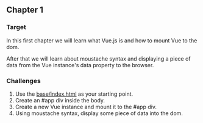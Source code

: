 ## Chapter 1

### Target

In this first chapter we will learn what Vue.js is and how to mount Vue to the dom. 

After that we will learn about moustache syntax and displaying a piece of data from the Vue instance's data property to the browser.

### Challenges

1. Use the [base/index.html](./base/index.html) as your starting point. 
2. Create an #app div inside the body.
3. Create a new Vue instance and mount it to the #app div.
4. Using moustache syntax, display some piece of data into the dom.
